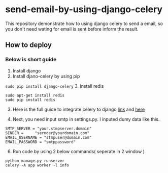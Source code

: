 send-email-by-using-django-celery
=================================

This repository demonstrate how to using django celery to send a email, so you don't need wating for email is sent before inform the result.

## How to deploy
### Below is short guide

1. Install django
2. Install djano-celery by using pip

 ```sudo pip install django-celery```
3. Install redis

 ```
sudo apt-get install redis
sudo pip install redis
```

3. Here is the full guide to integrate celery to django [link](https://pypi.python.org/pypi/django-celery) and [here](http://docs.celeryproject.org/en/latest/django/first-steps-with-django.html)

5.  Next, you need input smtp in settings.py. I inputed dumy data like this.

 ```
SMTP_SERVER = "your.stmpserver.domain"
SENDER =     "sernder@yourdomain.com"
EMAIL_USERNAME = "stmpuser@domain.com"
EMAIL_PASSWORD = "smtppassword" 
```
6. Run code by using 2 below commands( seperate in 2 window )

 ```
python manage.py runserver
celery -A app worker -l info
```
